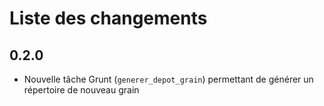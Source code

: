 # Liste des changements

## 0.2.0

* Nouvelle tâche Grunt (`generer_depot_grain`) permettant de générer un répertoire de nouveau grain